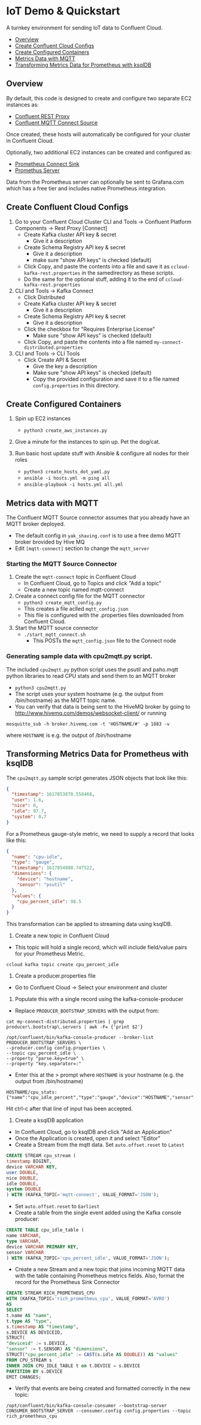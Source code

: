 # IoT  Demo & Quickstart 
A turnkey environment for sending IoT data to Confluent Cloud.
- [Overview](https://github.com/berthayes/iot/#Overview)
- [Create Confluent Cloud Configs](https://github.com/berthayes/iot/#Create-Confluent-Cloud-Configs)
- [Create Configured Containers](https://github.com/berthayes/iot/#Create-Configured-Containers)
- [Metrics Data with MQTT](https://github.com/berthayes/iot/#metrics-data-with-mqtt)
- [Transforming Metrics Data for Prometheus with ksqlDB](https://github.com/berthayes/iot/#Transforming-Metrics-Data-for-Prometheus-with-ksqlDB)

## Overview
By default, this code is designed to create and configure two separate EC2 instances as:
  - [Confluent REST Proxy](https://docs.confluent.io/platform/current/kafka-rest/index.html)
  - [Confluent MQTT Connect Source](https://www.confluent.io/hub/confluentinc/kafka-connect-mqtt)

Once created, these hosts will automatically be configured for your cluster in Confluent Cloud.  

Optionally, two additional EC2 instances can be created and configured as:
  - [Prometheus Connect Sink](https://www.confluent.io/hub/confluentinc/kafka-connect-prometheus-metrics)
  - [Promethus Server](https://prometheus.io/)
  
Data from the Prometheus server can optionally be sent to Grafana.com which has a free tier and includes native Prometheus integration.

## Create Confluent Cloud Configs
1. Go to your Confluent Cloud Cluster
    CLI and Tools -> Confluent Platform Components -> Rest Proxy [Connect]
    - Create Kafka cluster API key & secret
      - Give it a description
    - Create Schema Registry API key & secret
      - Give it a description
      - make sure "show API keys" is checked (default)
    - Click Copy, and paste the contents into a file and save it as ```ccloud-kafka-rest.properties``` in the samedirectory as these scripts.
    - Do the same for the optional stuff, adding it to the end of ```ccloud-kafka-rest.properties```
1. CLI and Tools -> Kafka Connect
    - Click Distributed
    - Create Kafka cluster API key & secret
      - Give it a description
    - Create Schema Registry API key & secret
      - Give it a description
    - Click the checkbox for "Requires Enterprise License"
      - Make sure "show API keys" is checked (default)
    - Click Copy, and paste the contents into a file named ```my-connect-distributed.properties```
1. CLI and Tools -> CLI Tools
    - Click Create API & Secret
      - Give the key a description
      - Make sure "show API keys" is checked (default)
      - Copy the provided configuration and save it to a file named ```config.properties``` in this directory.

## Create Configured Containers
1. Spin up EC2 instances
    - ```python3 create_aws_instances.py```
1. Give a minute for the instances to spin up.  Pet the dog/cat.

1. Run basic host update stuff with Ansible & configure all nodes for their roles
    - ```python3 create_hosts_dot_yaml.py```
    - ```ansible -i hosts.yml -m ping all```
    - ```ansible-playbook -i hosts.yml all.yml```


## Metrics data with MQTT
The Confluent MQTT Source connector assumes that you already have an MQTT broker deployed.
 - The default config in ```yak_shaving.conf``` is to use a free demo MQTT broker brovided by Hive MQ
  - Edit ```[mqtt-connect]``` section to change the ```mqtt_server```
  
### Starting the MQTT Source Connector
1. Create the ```mqtt-connect``` topic in Confluent Cloud
    - In Confluent Cloud, go to Topics and click "Add a topic"
    - Create a new topic named mqtt-connect
1. Create a connect config file for the MQTT connector
    - ```python3 create_mqtt_config.py```
    - This creates a file aclled ```mqtt_config.json```
    - This file is configured with the .properties files downloaded from Confluent Cloud.
1. Start the MQTT source connector
    - ```./start_mqtt_connect.sh```
      - This POSTs the ```mqtt_config.json``` file to the Connect node
### Generating sample data with cpu2mqtt.py  script.

The included ```cpu2mqtt.py``` python script uses the psutil and paho.mqtt python libraries to read CPU stats and send them to an MQTT broker
  - ```python3 cpu2mqtt.py```
  - The script uses your system hostname (e.g. the output from /bin/hostname) as the MQTT topic name.
  - You can verify that data is being sent to the HiveMQ broker by going to http://www.hivemq.com/demos/websocket-client/
        or running
  ```
  mosquitto_sub -h broker.hivemq.com -t 'HOSTNAME/#' -p 1883 -v
  ```
  where ```HOSTNAME``` is e.g. the output of /bin/hostname


## Transforming Metrics Data for Prometheus with ksqlDB
The ```cpu2mqtt.py``` sample script generates JSON objects that look like this:
```JSON
{
  "timestamp": 1617853878.558468,
  "user": 1.6,
  "nice": 0,
  "idle": 97.7,
  "system": 0.7
}
```
For a Prometheus gauge-style metric, we need to supply a record that looks like this:
```JSON
{
  "name": "cpu-idle",
  "type": "gauge",
  "timestamp": 1617854808.747522,
  "dimensions": {
    "device": "hostname",
    "sensor": "psutil"
  },
  "values": {
    "cpu_percent_idle": 98.5
  }
}
```
This transformation can be applied to streaming data using ksqlDB.

1. Create a new topic in Confluent Cloud
  - This topic will hold a single record, which will include field/value pairs for your Prometheus Metric.

  ```
  ccloud kafka topic create cpu_percent_idle
  ```
1. Create a producer.properties file
  - Go to Confluent Cloud -> Select your environment and cluster 
1. Populate this with a single record using the kafka-console-producer
  - Replace ```PRODUCER_BOOTSTRAP_SERVERS``` with the output from:
  ```
  cat my-connect-distributed.properties | grep producer\.bootstrap\.servers | awk -F= {'print $2'}
  ```
```
/opt/confluent/bin/kafka-console-producer --broker-list PRODUCER_BOOTSTRAP_SERVERS \
--producer.config config.properties \
--topic cpu_percent_idle \
--property "parse.key=true" \
--property "key.separator=:"
```
 - Enter this at the > prompt where ```HOSTNAME``` is your hostname (e.g. the output from /bin/hostname)
 ```
HOSTNAME/cpu_stats:{"name":"cpu_idle_percent","type":"gauge","device":"HOSTNAME","sensor":"psutil"}
```

Hit ctrl-c after that line of input has been accepted.

1. Create a ksqlDB application
  - In Confluent Cloud, go to ksqlDB and click "Add an Application"
  - Once the Application is created, open it and select "Editor"
  - Create a Stream from the mqtt data.  Set ```auto.offset.reset``` to ```Latest```
  ```SQL
  CREATE STREAM cpu_stream (
timestamp BIGINT,
device VARCHAR KEY,
user DOUBLE,
nice DOUBLE,
idle DOUBLE,
system DOUBLE
) WITH (KAFKA_TOPIC='mqtt-connect', VALUE_FORMAT='JSON');
```

- Set ```auto.offset.reset``` to ```Earliest```
- Create a table from the single event added using the Kafka console producer:
```SQL
CREATE TABLE cpu_idle_table (
name VARCHAR,
type VARCHAR,
device VARCHAR PRIMARY KEY,
sensor VARCHAR
) WITH (KAFKA_TOPIC='cpu_percent_idle', VALUE_FORMAT='JSON');
```
- Create a new Stream and a new topic that joins incoming MQTT data with the table containing Prometheus metrics fields.  Also, format the record for the Prometheus Sink Connector
```SQL
CREATE STREAM RICH_PROMETHEUS_CPU
WITH (KAFKA_TOPIC='rich_prometheus_cpu', VALUE_FORMAT='AVRO')
AS
SELECT
t.name AS "name",
t.type AS "type",
s.timestamp AS "timestamp",
s.DEVICE AS DEVICEID,
STRUCT(
"deviceid" := s.DEVICE,
"sensor" := t.SENSOR) AS "dimensions",
STRUCT("cpu_percent_idle" := CAST(s.idle AS DOUBLE)) AS "values"
FROM CPU_STREAM s
INNER JOIN CPU_IDLE_TABLE t on t.DEVICE = s.DEVICE
PARTITION BY s.DEVICE
EMIT CHANGES;
```
- Verify that events are being created and formatted correctly in the new topic:
```
/opt/confluent/bin/kafka-console-consumer --bootstrap-server CONSUMER_BOOTSTRAP_SERVER --consumer.config config.properties --topic rich_prometheus_cpu
```

